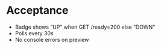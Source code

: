 # Acceptance
- Badge shows “UP” when GET /ready=200 else “DOWN”
- Polls every 30s
- No console errors on preview

